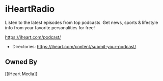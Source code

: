 # iHeartRadio
Listen to the latest episodes from top podcasts. Get news, sports & lifestyle info from your favorite personalities for free!

https://iheart.com/podcast/
* Directories: https://iheart.com/content/submit-your-podcast/

## Owned By
[[iHeart Media]]
